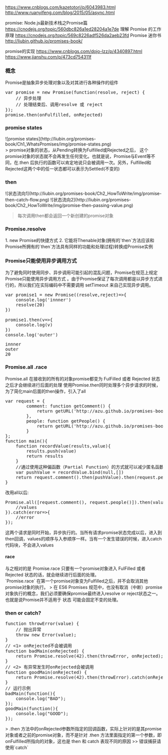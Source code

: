 https://www.cnblogs.com/kazetotori/p/6043983.html
http://www.ruanyifeng.com/blog/2015/05/async.html

promise:
Node.js最新技术栈之Promise篇 https://cnodejs.org/topic/560dbc826a1ed28204a1e7de
理解 Promise 的工作原理 https://cnodejs.org/topic/569c8226adf526da2aeb23fd
Promise 迷你书 http://liubin.github.io/promises-book/

promise的实现
https://www.cnblogs.com/dojo-lzz/p/4340897.html
https://www.jianshu.com/p/473cd754311f


<h3>概念</h3>
Promise是抽象异步处理对象以及对其进行各种操作的组件
<pre>
var promise = new Promise(function(resolve, reject) {
    // 异步处理
    // 处理结束后、调用resolve 或 reject
});
promise.then(onFulfilled, onRejected)
</pre>
<h3>promise states</h3>
![promise states](http://liubin.org/promises-book/Ch1_WhatsPromises/img/promise-states.png)<br>
> promise对象的状态，从Pending转换为Fulfilled或Rejected之后， 这个promise对象的状态就不会再发生任何变化。也就是说，Promise与Event等不同，在.then 后执行的函数可以肯定地说只会被调用一次。另外，Fulfilled和Rejected这两个中的任一状态都可以表示为Settled(不变的)

<h3>then</h3>
![状态流向1](http://liubin.org/promises-book/Ch2_HowToWrite/img/promise-then-catch-flow.png)
![状态流向2](http://liubin.org/promises-book/Ch2_HowToWrite/img/promise-then-passing-value.png)

> 每次调用then都会返回一个新创建的promise对象

<h3>Promise.resolve</h3>
1. new Promise的快捷方式
2. 它能将Thenable对象(拥有的`then`方法应该和Promise所拥有的`then`方法具有同样的功能和处理过程)转换成Promise实例
<h3>Promise只能使用异步调用方式</h3>
为了避免同时使用同步、异步调用可能引起的混乱问题，Promise在规范上规定 Promise只能使用异步调用方式 。由于Promise保证了每次调用都是以异步方式进行的，所以我们在实际编码中不需要调用 setTimeout 来自己实现异步调用。


<pre>
var promise1 = new Promise((resolve,reject)=>{
    console.log('innner')
    resolve(20)
})

promise1.then(v=>{
    console.log(v)
})
console.log('outer')
</pre>
<pre>
innner
outer
20
</pre>

<h3>Promise.all .race</h3>
Promise.all 在接收到的所有的对象promise都变为 FulFilled 或者 Rejected 状态之后才会继续进行后面的处理
使用Promise.then同时处理多个异步请求的时候，为了简化main后面的then操作，引入了all
<pre>
var request = {
        comment: function getComment() {
            return getURL('http://azu.github.io/promises-book/json/comment.json').then(JSON.parse);
        },
        people: function getPeople() {
            return getURL('http://azu.github.io/promises-book/json/people.json').then(JSON.parse);
        }
};
function main(){
    function recordValue(results,value){
        results.push(value)
        return results
    }
    //通过使用这种偏函数（Partial Function）的方式就可以减少匿名函数的使用。（如果在函数回调风格的代码能很好的做到函数分离的话，也能减少匿名函数的数量）
    var pushValue = recordValue.bind(null,[])
    return request.comment().then(pushValue).then(request.people).then(pushValue)
}
</pre>
改用all以后:
<pre>
Promise.all([request.comment(), request.people()]).then(values=>{
    //values
}).catch(error=>{
    //error
});
</pre>
这两个请求是同时开始，异步执行的。当所有请求promise状态完成以后，进入到then回调，values的顺序与入参顺序一样。当有一个发生错误的时候，进入catch代码块，不会进入values

<h4>race</h4>
与之相对的是 Promise.race 只要有一个promise对象进入 FulFilled 或者 Rejected 状态的话，就会继续进行后面的处理。<br>
`Promise.race` 在第一个promise对象变为Fulfilled之后，并不会取消其他promise对象的执行。
> 在 ES6 Promises 规范中，也没有取消（中断）promise对象执行的概念，我们必须要确保promise最终进入resolve or reject状态之一。也就是说Promise并不适用于 状态 可能会固定不变的处理。

<h3>then or catch?</h3>
<pre>
function throwError(value) {
    // 抛出异常
    throw new Error(value);
}
// <1> onRejected不会被调用
function badMain(onRejected) {
    return Promise.resolve(42).then(throwError, onRejected);
}
// <2> 有异常发生时onRejected会被调用
function goodMain(onRejected) {
    return Promise.resolve(42).then(throwError).catch(onRejected);
}
// 运行示例
badMain(function(){
    console.log("BAD");
});
goodMain(function(){
    console.log("GOOD");
});
</pre>
> .then 方法中的onRejected参数所指定的回调函数，实际上针对的是其promise对象或者之前的promise对象，而不是针对 .then 方法里面指定的第一个参数，即onFulfilled所指向的对象，这也是 then 和 catch 表现不同的原因
>> 错误捕获请使用`catch`